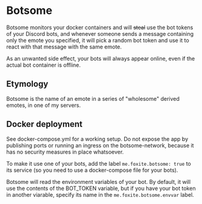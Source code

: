 # Botsome
Botsome monitors your docker containers and will ~~steal~~ use the bot tokens of your Discord bots, and whenever someone sends a message containing only the emote you specified, it will pick a random bot token and use it to react with that message with the same emote.

As an unwanted side effect, your bots will always appear online, even if the actual bot container is offline.

## Etymology
Botsome is the name of an emote in a series of "wholesome" derived emotes, in one of my servers.

## Docker deployment
See docker-compose.yml for a working setup. Do not expose the app by publishing ports or running an ingress on the botsome-network, because it has no security measures in place whatsoever.

To make it use one of your bots, add the label `me.foxite.botsome: true` to its service (so you need to use a docker-compose file for your bots).

Botsome will read the environment variables of your bot. By default, it will use the contents of the BOT_TOKEN variable, but if you have your bot token in another viarable, specify its name in the `me.foxite.botsome.envvar` label.
